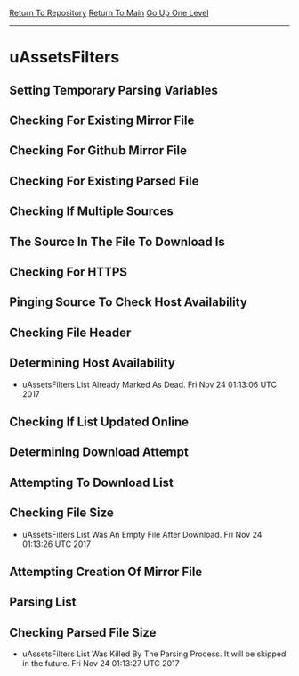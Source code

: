 [Return To Repository](https://github.com/deathbybandaid/piholeparser/)
[Return To Main](https://github.com/deathbybandaid/piholeparser/blob/master/RecentRunLogs/Mainlog.md)
[Go Up One Level](https://github.com/deathbybandaid/piholeparser/blob/master/RecentRunLogs/TopLevelScripts/30-Processing-Blacklists.md)
____________________________________
# uAssetsFilters
## Setting Temporary Parsing Variables
## Checking For Existing Mirror File
## Checking For Github Mirror File
## Checking For Existing Parsed File
## Checking If Multiple Sources
## The Source In The File To Download Is
## Checking For HTTPS
## Pinging Source To Check Host Availability
## Checking File Header
## Determining Host Availability
* uAssetsFilters List Already Marked As Dead. Fri Nov 24 01:13:06 UTC 2017
## Checking If List Updated Online
## Determining Download Attempt
## Attempting To Download List
## Checking File Size
* uAssetsFilters List Was An Empty File After Download. Fri Nov 24 01:13:26 UTC 2017
## Attempting Creation Of Mirror File
## Parsing List
## Checking Parsed File Size
* uAssetsFilters List Was Killed By The Parsing Process. It will be skipped in the future. Fri Nov 24 01:13:27 UTC 2017
